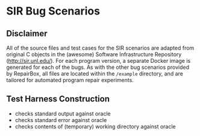 # SIR Bug Scenarios

## Disclaimer

All of the source files and test cases for the SIR scenarios are adapted from
original C objects in the (awesome) Software Infrastructure Repository
(http://sir.unl.edu/). For each program version, a separate Docker image is
generated for each of the bugs. As with the other bug scenarios provided by
RepairBox, all files are located within the `/example` directory, and are
tailored for automated program repair experiments.

## Test Harness Construction

* checks standard output against oracle
* checks standard error against oracle
* checks contents of (temporary) working directory against oracle
